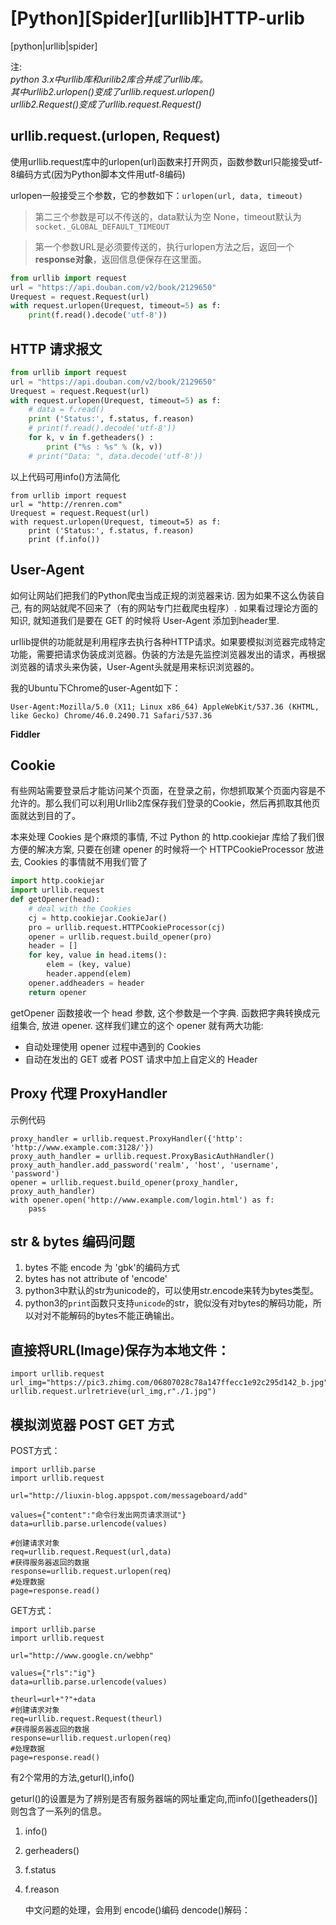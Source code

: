 # [Python][Spider][urllib]HTTP-urlib
[python|urllib|spider]

注:  
_python 3.x中urllib库和urilib2库合并成了urllib库。  
其中urllib2.urlopen()变成了urllib.request.urlopen()  
urllib2.Request()变成了urllib.request.Request()_

## urllib.request.(urlopen, Request)

使用urllib.request库中的urlopen(url)函数来打开网页，函数参数url只能接受utf-8编码方式(因为Python脚本文件用utf-8编码)

urlopen一般接受三个参数，它的参数如下：`urlopen(url, data, timeout)`
> 第二三个参数是可以不传送的，data默认为空 None，timeout默认为 `socket._GLOBAL_DEFAULT_TIMEOUT`

> 第一个参数URL是必须要传送的，执行urlopen方法之后，返回一个**response对象**，返回信息便保存在这里面。

``` python
from urllib import request
url = "https://api.douban.com/v2/book/2129650"
Urequest = request.Request(url)
with request.urlopen(Urequest, timeout=5) as f:
    print(f.read().decode('utf-8'))
```

## HTTP 请求报文

``` python
from urllib import request
url = "https://api.douban.com/v2/book/2129650"
Urequest = request.Request(url)
with request.urlopen(Urequest, timeout=5) as f:
    # data = f.read()
    print ('Status:', f.status, f.reason)
    # print(f.read().decode('utf-8'))
    for k, v in f.getheaders() :
        print ("%s : %s" % (k, v))
    # print("Data: ", data.decode('utf-8'))
```
以上代码可用info()方法简化
```
from urllib import request
url = "http://renren.com"
Urequest = request.Request(url)
with request.urlopen(Urequest, timeout=5) as f:
    print ('Status:', f.status, f.reason)
    print (f.info())
```

## User-Agent

如何让网站们把我们的Python爬虫当成正规的浏览器来访. 因为如果不这么伪装自己, 有的网站就爬不回来了（有的网站专门拦截爬虫程序）. 如果看过理论方面的知识, 就知道我们是要在 GET 的时候将 User-Agent 添加到header里.

urllib提供的功能就是利用程序去执行各种HTTP请求。如果要模拟浏览器完成特定功能，需要把请求伪装成浏览器。伪装的方法是先监控浏览器发出的请求，再根据浏览器的请求头来伪装，User-Agent头就是用来标识浏览器的。

我的Ubuntu下Chrome的user-Agent如下：
``` 
User-Agent:Mozilla/5.0 (X11; Linux x86_64) AppleWebKit/537.36 (KHTML, like Gecko) Chrome/46.0.2490.71 Safari/537.36
``` 

**Fiddler**

## Cookie 

有些网站需要登录后才能访问某个页面，在登录之前，你想抓取某个页面内容是不允许的。那么我们可以利用Urllib2库保存我们登录的Cookie，然后再抓取其他页面就达到目的了。

本来处理 Cookies 是个麻烦的事情, 不过 Python 的 http.cookiejar 库给了我们很方便的解决方案, 只要在创建 opener 的时候将一个 HTTPCookieProcessor 放进去, Cookies 的事情就不用我们管了

``` python
import http.cookiejar
import urllib.request
def getOpener(head):
    # deal with the Cookies
    cj = http.cookiejar.CookieJar()
    pro = urllib.request.HTTPCookieProcessor(cj)
    opener = urllib.request.build_opener(pro)
    header = []
    for key, value in head.items():
        elem = (key, value)
        header.append(elem)
    opener.addheaders = header
    return opener
```
getOpener 函数接收一个 head 参数, 这个参数是一个字典. 函数把字典转换成元组集合, 放进 opener. 这样我们建立的这个 opener 就有两大功能:
* 自动处理使用 opener 过程中遇到的 Cookies
* 自动在发出的 GET 或者 POST 请求中加上自定义的 Header

## Proxy 代理 ProxyHandler

示例代码
```
proxy_handler = urllib.request.ProxyHandler({'http': 'http://www.example.com:3128/'})
proxy_auth_handler = urllib.request.ProxyBasicAuthHandler()
proxy_auth_handler.add_password('realm', 'host', 'username', 'password')
opener = urllib.request.build_opener(proxy_handler, proxy_auth_handler)
with opener.open('http://www.example.com/login.html') as f:
    pass
```

## str & bytes 编码问题

1. bytes 不能 encode 为 'gbk'的编码方式
2. bytes has not attribute of 'encode' 
3. python3中默认的str为unicode的，可以使用str.encode来转为bytes类型。
4. python3的`print`函数只支持`unicode`的str，貌似没有对bytes的解码功能，所以对对不能解码的bytes不能正确输出。


## 直接将URL(Image)保存为本地文件：

```
import urllib.request  
url_img="https://pic3.zhimg.com/06807028c78a147ffecc1e92c295d142_b.jpg"
urllib.request.urlretrieve(url_img,r"./1.jpg")
```

## 模拟浏览器 POST GET 方式
POST方式：

```
import urllib.parse  
import urllib.request  
 
url="http://liuxin-blog.appspot.com/messageboard/add" 

values={"content":"命令行发出网页请求测试"}  
data=urllib.parse.urlencode(values) 

#创建请求对象  
req=urllib.request.Request(url,data) 
#获得服务器返回的数据  
response=urllib.request.urlopen(req) 
#处理数据  
page=response.read()  
```

GET方式：

```
import urllib.parse  
import urllib.request  

url="http://www.google.cn/webhp" 

values={"rls":"ig"}  
data=urllib.parse.urlencode(values)  

theurl=url+"?"+data 
#创建请求对象  
req=urllib.request.Request(theurl) 
#获得服务器返回的数据  
response=urllib.request.urlopen(req) 
#处理数据  
page=response.read()  
```

有2个常用的方法,geturl(),info()

geturl()的设置是为了辨别是否有服务器端的网址重定向,而info()[getheaders()]则包含了一系列的信息。
1. info()
2. gerheaders()
3. f.status
4. f.reason

   中文问题的处理，会用到 encode()编码 dencode()解码：
